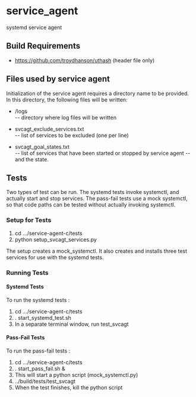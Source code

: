 # service_agent
systemd service agent

## Build Requirements

- https://github.com/troydhanson/uthash   (header file only)

## Files used by service agent

Initialization of the service agent requires a directory name to be
provided.  In this directory, the following files will be written:

- /logs 	
-- directory where log files will be written


- svcagt_exclude_services.txt	
-- list of services to be excluded (one per line)


- svcagt_goal_states.txt	
-- list of services that have been started or stopped by service agent
-- and the state.

## Tests

Two types of test can be run.  The systemd tests invoke systemctl, and 
actually start and stop services.  The pass-fail tests use a 
mock systemctl, so that code paths can be tested without actually
invoking systemctl.

### Setup for Tests

1. cd .../service-agent-c/tests
2. python setup_svcagt_services.py

The setup creates a mock_systemctl. It also creates and installs
three test services for use with the systemd tests.

### Running Tests

#### Systemd Tests

To run the systemd tests :

1. cd .../service-agent-c/tests
2. . start_systemd_test.sh
3. In a separate terminal window, run test_svcagt


#### Pass-Fail Tests

To run the pass-fail tests :

1. cd .../service-agent-c/tests
2. . start_pass_fail.sh &
3. This will start a python script (mock_systemctl.py)
4. ../build/tests/test_svcagt
5. When the test finishes, kill the python script

